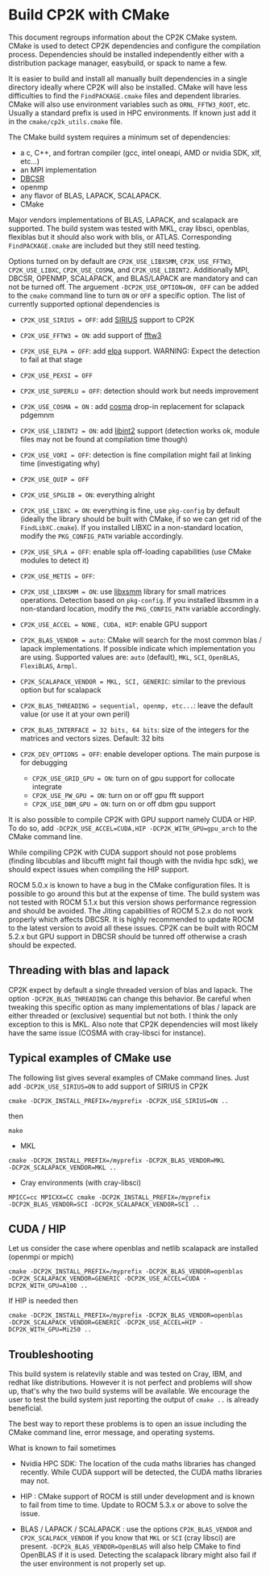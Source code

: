# Build CP2K with CMake

This document regroups information about the CP2K CMake system. CMake is used to
detect CP2K dependencies and configure the compilation process. Dependencies
should be installed independently either with a distribution package manager,
easybuild, or spack to name a few.

It is easier to build and install all manually built dependencies in a single
directory ideally where CP2K will also be installed. CMake will have less
difficulties to find the `FindPACKAGE.cmake` files and dependent libraries. CMake
will also use environment variables such as `ORNL_FFTW3_ROOT`, etc. Usually a
standard prefix is used in HPC environments. If known just add it in the
`cmake/cp2k_utils.cmake` file.

The CMake build system requires a minimum set of dependencies:

- a c, C++, and fortran compiler (gcc, intel oneapi, AMD or nvidia SDK, xlf, etc...)
- an MPI implementation
- [DBCSR](https://cp2k.github.io/dbcsr/develop/)
- openmp
- any flavor of BLAS, LAPACK, SCALAPACK.
- CMake

Major vendors implementations of BLAS, LAPACK, and scalapack are supported. The
build system was tested with MKL, cray libsci, openblas, flexiblas but it should
also work with blis, or ATLAS. Corresponding `FindPACKAGE.cmake` are included but
they still need testing.

Options turned on by default are `CP2K_USE_LIBXSMM`, `CP2K_USE_FFTW3`,
`CP2K_USE_LIBXC`, `CP2K_USE_COSMA`, and `CP2K_USE_LIBINT2`. Additionally MPI, DBCSR,
OPENMP, SCALAPACK, and BLAS/LAPACK are mandatory and can not be turned off. The
arguement `-DCP2K_USE_OPTION=ON, OFF` can be added to the `cmake` command line to
turn `ON` or `OFF` a specific option. The list of currently supported optional
dependencies is

- `CP2K_USE_SIRIUS = OFF`: add [SIRIUS](https://github.com/electronic-structure/SIRIUS)
  support to CP2K

- `CP2K_USE_FFTW3 = ON`: add support of [fftw3](https://www.fftw.org)

- `CP2K_USE_ELPA = OFF`: add [elpa](https://elpa.mpcdf.mpg.de) support. WARNING: Expect the
  detection to fail at that stage

- `CP2K_USE_PEXSI = OFF`

- `CP2K_USE_SUPERLU = OFF`: detection should work but needs improvement

- `CP2K_USE_COSMA = ON` : add [cosma](https://github.com/eth-cscs/COSMA) drop-in
  replacement for sclapack pdgemnm

- `CP2K_USE_LIBINT2 = ON`: add [libint2](https://github.com/evaleev/libint) support 
  (detection works ok, module files may not be found at compilation time though)

- `CP2K_USE_VORI = OFF`: detection is fine compilation might fail at linking time
  (investigating why)

- `CP2K_USE_QUIP = OFF`

- `CP2K_USE_SPGLIB = ON`: everything alright

- `CP2K_USE_LIBXC = ON`: everything is fine, use `pkg-config` by default (ideally
  the library should be built with CMake, if so we can get rid of the
  `FindLibXC.cmake`). If you installed LIBXC in a non-standard location,
  modify the `PKG_CONFIG_PATH` variable accordingly.

- `CP2K_USE_SPLA = OFF`: enable spla off-loading capabilities (use CMake modules
  to detect it)

- `CP2K_USE_METIS = OFF`:

- `CP2K_USE_LIBXSMM = ON`: use [libxsmm](https://libxsmm.readthedocs.io/en/latest/)
  library for small matrices operations. Detection based on `pkg-config`. If you 
  installed libxsmm in a non-standard location, modify the `PKG_CONFIG_PATH` variable
  accordingly.

- `CP2K_USE_ACCEL = NONE, CUDA, HIP`: enable GPU support

- `CP2K_BLAS_VENDOR = auto`: CMake will search for the most common blas / lapack
  implementations. If possible indicate which implementation you are using. Supported 
  values are: `auto` (default), `MKL`, `SCI`, `OpenBLAS`, `FlexiBLAS`, `Armpl`.

- `CP2K_SCALAPACK_VENDOR = MKL, SCI, GENERIC`: similar to the previous option but for
  scalapack

- `CP2K_BLAS_THREADING = sequential, openmp, etc...`: leave the default value (or
  use it at your own peril)

- `CP2K_BLAS_INTERFACE = 32 bits, 64 bits`: size of the integers for the matrices
  and vectors sizes. Default: 32 bits

- `CP2K_DEV_OPTIONS = OFF`: enable developer options. The main purpose is for
  debugging

  - `CP2K_USE_GRID_GPU = ON`: turn on of gpu support for collocate integrate
  - `CP2K_USE_PW_GPU = ON`: turn on or off gpu fft support
  - `CP2K_USE_DBM_GPU = ON`: turn on or off dbm gpu support

It is also possible to compile CP2K with GPU support namely CUDA or HIP. To do
so, add `-DCP2K_USE_ACCEL=CUDA,HIP -DCP2K_WITH_GPU=gpu_arch` to the CMake
command line.

While compiling CP2K with CUDA support should not pose problems (finding
libcublas and libcufft might fail though with the nvidia hpc sdk), we should
expect issues when compiling the HIP support.

ROCM 5.0.x is known to have a bug in the CMake configuration files. It is
possible to go around this but at the expense of time. The build system was not
tested with ROCM 5.1.x but this version shows performance regression and should
be avoided. The Jiting capabilities of ROCM 5.2.x do not work properly which
affects DBCSR. It is highly recommended to update ROCM to the latest version to
avoid all these issues. CP2K can be built with ROCM 5.2.x but GPU support in
DBCSR should be tunred off otherwise a crash should be expected.

## Threading with blas and lapack

CP2K expect by default a single threaded version of blas and lapack. The option
`-DCP2K_BLAS_THREADING` can change this behavior. Be careful when tweaking this
specific option as many implementations of blas / lapack are either threaded or
(exclusive) sequential but not both. I think the only exception to this is MKL.
Also note that CP2K dependencies will most likely have the same issue (COSMA
with cray-libsci for instance).

## Typical examples of CMake use

The following list gives several examples of CMake command lines. Just add
`-DCP2K_USE_SIRIUS=ON` to add support of SIRIUS in CP2K

```shell
cmake -DCP2K_INSTALL_PREFIX=/myprefix -DCP2K_USE_SIRIUS=ON ..
```

then

```shell 
make
```

- MKL

```shell
cmake -DCP2K_INSTALL_PREFIX=/myprefix -DCP2K_BLAS_VENDOR=MKL
-DCP2K_SCALAPACK_VENDOR=MKL ..
```

- Cray environments (with cray-libsci)

```shell
MPICC=cc MPICXX=CC cmake -DCP2K_INSTALL_PREFIX=/myprefix
-DCP2K_BLAS_VENDOR=SCI -DCP2K_SCALAPACK_VENDOR=SCI ..
```

## CUDA / HIP

Let us consider the case where openblas and netlib scalapack are installed
(openmpi or mpich)

```shell
cmake -DCP2K_INSTALL_PREFIX=/myprefix -DCP2K_BLAS_VENDOR=openblas
-DCP2K_SCALAPACK_VENDOR=GENERIC -DCP2K_USE_ACCEL=CUDA -DCP2K_WITH_GPU=A100 ..
```

If HIP is needed then

```shell
cmake -DCP2K_INSTALL_PREFIX=/myprefix -DCP2K_BLAS_VENDOR=openblas
-DCP2K_SCALAPACK_VENDOR=GENERIC -DCP2K_USE_ACCEL=HIP -DCP2K_WITH_GPU=Mi250 ..
```

## Troubleshooting

This build system is relatevily stable and was tested on Cray, IBM, and redhat
like distributions. However it is not perfect and problems will show up, that's
why the two build systems will be available. We encourage the user to test the
build system just reporting the output of `cmake ..` is already beneficial.

The best way to report these problems is to open an issue including the CMake
command line, error message, and operating systems.

What is known to fail sometimes

- Nvidia HPC SDK: The location of the cuda maths libraries has changed
recently. While CUDA support will be detected, the CUDA maths libraries may not.

- HIP : CMake support of ROCM is still under development and is known to fail
from time to time. Update to ROCM 5.3.x or above to solve the issue.

- BLAS / LAPACK / SCALAPACK : use the options `CP2K_BLAS_VENDOR` and
`CP2K_SCALPACK_VENDOR` if you know that `MKL` or `SCI` (cray libsci) are
present. `-DCP2k_BLAS_VENDOR=OpenBLAS` will also help CMake to find OpenBLAS if
it is used. Detecting the scalapack library might also fail if the user
environment is not properly set up.
